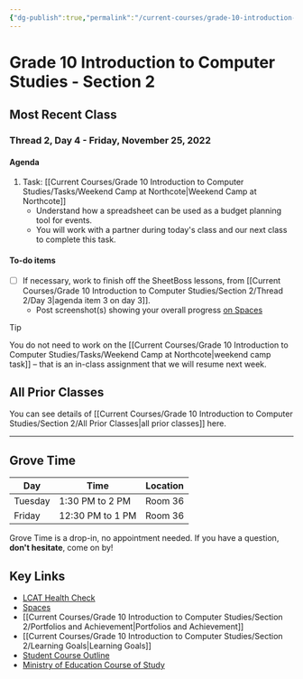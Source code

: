 ```yaml
---
{"dg-publish":true,"permalink":"/current-courses/grade-10-introduction-to-computer-studies/section-2/home/","dgHomeLink":false}
---
```


# Grade 10 Introduction to Computer Studies - Section 2
## Most Recent Class

<div class="transclusion internal-embed is-loaded"><div class="markdown-embed">




### Thread 2, Day 4 - Friday, November 25, 2022
#### Agenda

1. Task: [[Current Courses/Grade 10 Introduction to Computer Studies/Tasks/Weekend Camp at Northcote|Weekend Camp at Northcote]]
	- Understand how a spreadsheet can be used as a budget planning tool for events.
	- You will work with a partner during today's class and our next class to complete this task.

#### To-do items
- [ ] If necessary, work to finish off the SheetBoss lessons, from [[Current Courses/Grade 10 Introduction to Computer Studies/Section 2/Thread 2/Day 3|agenda item 3 on day 3]].
	- Post screenshot(s) showing your overall progress [on Spaces](https://ca.spacesedu.com/)

> [!TIP]
> You do not need to work on the [[Current Courses/Grade 10 Introduction to Computer Studies/Tasks/Weekend Camp at Northcote|weekend camp task]] – that is an in-class assignment that we will resume next week.

</div></div>

## All Prior Classes
You can see details of [[Current Courses/Grade 10 Introduction to Computer Studies/Section 2/All Prior Classes|all prior classes]] here.
___
## Grove Time

<div class="transclusion internal-embed is-loaded"><div class="markdown-embed">




Day|Time|Location
-|-|-
Tuesday|1:30 PM to 2 PM|Room 36
Friday|12:30 PM to 1 PM|Room 36

Grove Time is a drop-in, no appointment needed.
If you have a question, **don't hesitate**, come on by!

</div></div>

## Key Links

<div class="transclusion internal-embed is-loaded"><div class="markdown-embed">




* [LCAT Health Check](https://lcat.lcs.on.ca)
* [Spaces](https://ca.spacesedu.com/)
* [[Current Courses/Grade 10 Introduction to Computer Studies/Section 2/Portfolios and Achievement|Portfolios and Achievement]]
* [[Current Courses/Grade 10 Introduction to Computer Studies/Section 2/Learning Goals|Learning Goals]] 
* [Student Course Outline](https://tinyurl.com/lcscs22-g10-so)
* [Ministry of Education Course of Study](https://tinyurl.com/lcscs22-g10-mcs)

</div></div>
